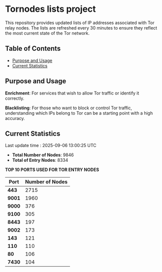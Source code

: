 # Tornodes lists project

This repository provides updated lists of IP addresses associated with Tor relay nodes. The lists are refreshed every 30 minutes to ensure they reflect the most current state of the Tor network.

## Table of Contents

- [Purpose and Usage](#purpose-and-usage)
- [Current Statistics](#current-statistics)


## Purpose and Usage

**Enrichment**: For services that wish to allow Tor traffic or identify it correctly.

**Blacklisting**: For those who want to block or control Tor traffic, understanding which IPs belong to Tor can be a starting point with a high accuracy.

## Current Statistics

Last update time : 2025-09-06 13:00:25 UTC

- **Total Number of Nodes**: 9846
- **Total of Entry Nodes**: 8334

**TOP 10 PORTS USED FOR TOR ENTRY NODES**

| **Port** | **Number of Nodes** |
|------|-----------------|
| **443**   | 2715  |
| **9001**   | 1960  |
| **9000**   | 376  |
| **9100**   | 305  |
| **8443**   | 197  |
| **9002**   | 173  |
| **143**   | 121  |
| **110**   | 110  |
| **80**   | 106  |
| **7430**   | 104  |

